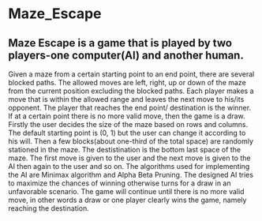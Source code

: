 # Maze_Escape

## Maze Escape is a game that is played by two players-one computer(AI) and another human.

Given a maze from a certain starting point to an end point, there are several blocked paths. The allowed moves are left, right, up or down of the maze from the current position excluding the blocked paths. Each player makes a move that is within the allowed range and leaves the next move to his/its opponent. The player that reaches the end point/ destination is the winner. If at a certain point there is no more valid move, then the game is a draw.
Firstly the user decides the size of the maze based on rows and columns. The default starting point is (0, 1) but the user can change it according to his will. Then a few blocks(about one-third of the total space) are randomly stationed in the maze. The destistination is the bottom last space of the maze. The first move is given to the user and the next move is given to the AI then again
to the user and so on. 
The algorithms used for implementing the AI are Minimax algorithm and Alpha Beta Pruning. The designed AI tries to maximize the chances of winning otherwise turns for a draw in an unfavorable scenario. The game will continue until there is no more valid move, in other words a draw or one player clearly wins the game, namely reaching the destination.
